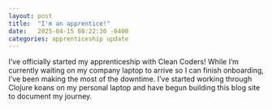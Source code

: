```yaml
---
layout: post
title:  "I'm an apprentice!"
date:   2025-04-15 08:22:30 -0400
categories: apprenticeship update
---
```

I’ve officially started my apprenticeship with Clean Coders! While I’m currently 
waiting on my company laptop to arrive so I can finish onboarding, I’ve been making the
most of the downtime. I’ve started working through Clojure koans on my personal laptop
and have begun building this blog site to document my journey.
